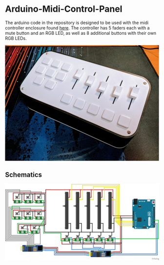 # Arduino-Midi-Control-Panel

The arduino code in the repository is designed to be used with the midi controller enclosure found [here](https://www.thingiverse.com/thing:5269219). The controller has 5 faders each with a mute button and an RGB LED, as well as 8 additional buttons with their own RGB LEDs. 

![midi control panel image](README/midi-control-panel.jpg)

## Schematics
![Full schematic 1](README/Schematic1.png)